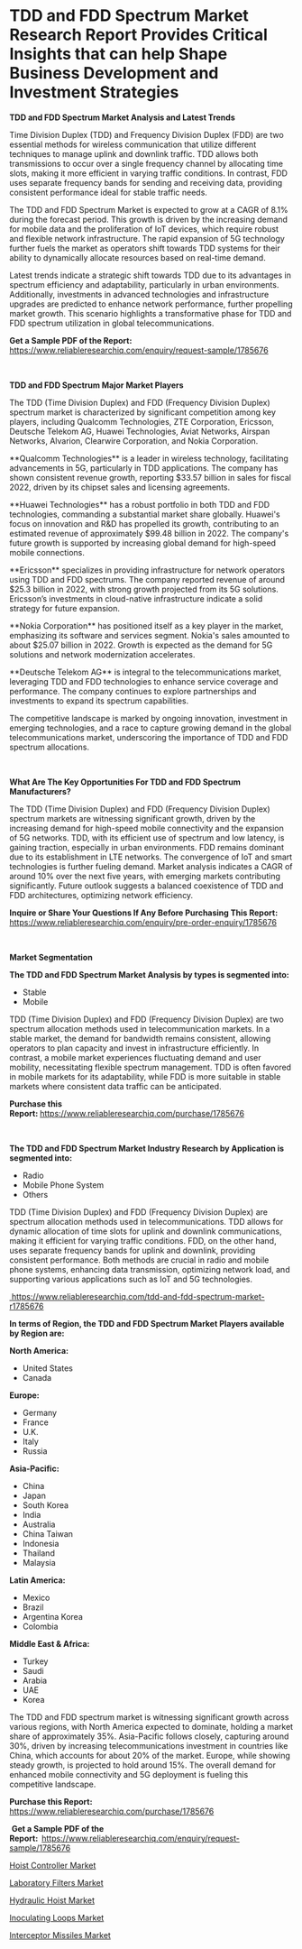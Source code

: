 <p><h1>TDD and FDD Spectrum Market Research Report Provides Critical Insights that can help Shape Business Development and Investment Strategies</h1></p><p><strong>TDD and FDD Spectrum Market Analysis and Latest Trends</strong></p>
<p><p>Time Division Duplex (TDD) and Frequency Division Duplex (FDD) are two essential methods for wireless communication that utilize different techniques to manage uplink and downlink traffic. TDD allows both transmissions to occur over a single frequency channel by allocating time slots, making it more efficient in varying traffic conditions. In contrast, FDD uses separate frequency bands for sending and receiving data, providing consistent performance ideal for stable traffic needs.</p><p>The TDD and FDD Spectrum Market is expected to grow at a CAGR of 8.1% during the forecast period. This growth is driven by the increasing demand for mobile data and the proliferation of IoT devices, which require robust and flexible network infrastructure. The rapid expansion of 5G technology further fuels the market as operators shift towards TDD systems for their ability to dynamically allocate resources based on real-time demand.</p><p>Latest trends indicate a strategic shift towards TDD due to its advantages in spectrum efficiency and adaptability, particularly in urban environments. Additionally, investments in advanced technologies and infrastructure upgrades are predicted to enhance network performance, further propelling market growth. This scenario highlights a transformative phase for TDD and FDD spectrum utilization in global telecommunications.</p></p>
<p><strong>Get a Sample PDF of the Report:&nbsp;</strong> <a href="https://www.reliableresearchiq.com/enquiry/request-sample/1785676?utm_campaign=1170&utm_medium=2&utm_source=Github&utm_content=ia&utm_term=18122024&utm_id=tdd-and-fdd-spectrum">https://www.reliableresearchiq.com/enquiry/request-sample/1785676</a></p>
<p>&nbsp;</p>
<p><strong>TDD and FDD Spectrum Major Market Players</strong></p>
<p><p>The TDD (Time Division Duplex) and FDD (Frequency Division Duplex) spectrum market is characterized by significant competition among key players, including Qualcomm Technologies, ZTE Corporation, Ericsson, Deutsche Telekom AG, Huawei Technologies, Aviat Networks, Airspan Networks, Alvarion, Clearwire Corporation, and Nokia Corporation. </p><p>**Qualcomm Technologies** is a leader in wireless technology, facilitating advancements in 5G, particularly in TDD applications. The company has shown consistent revenue growth, reporting $33.57 billion in sales for fiscal 2022, driven by its chipset sales and licensing agreements.</p><p>**Huawei Technologies** has a robust portfolio in both TDD and FDD technologies, commanding a substantial market share globally. Huawei's focus on innovation and R&D has propelled its growth, contributing to an estimated revenue of approximately $99.48 billion in 2022. The company's future growth is supported by increasing global demand for high-speed mobile connections.</p><p>**Ericsson** specializes in providing infrastructure for network operators using TDD and FDD spectrums. The company reported revenue of around $25.3 billion in 2022, with strong growth projected from its 5G solutions. Ericsson’s investments in cloud-native infrastructure indicate a solid strategy for future expansion.</p><p>**Nokia Corporation** has positioned itself as a key player in the market, emphasizing its software and services segment. Nokia's sales amounted to about $25.07 billion in 2022. Growth is expected as the demand for 5G solutions and network modernization accelerates.</p><p>**Deutsche Telekom AG** is integral to the telecommunications market, leveraging TDD and FDD technologies to enhance service coverage and performance. The company continues to explore partnerships and investments to expand its spectrum capabilities.</p><p>The competitive landscape is marked by ongoing innovation, investment in emerging technologies, and a race to capture growing demand in the global telecommunications market, underscoring the importance of TDD and FDD spectrum allocations.</p></p>
<p>&nbsp;</p>
<p><strong>What Are The Key Opportunities For TDD and FDD Spectrum Manufacturers?</strong></p>
<p><p>The TDD (Time Division Duplex) and FDD (Frequency Division Duplex) spectrum markets are witnessing significant growth, driven by the increasing demand for high-speed mobile connectivity and the expansion of 5G networks. TDD, with its efficient use of spectrum and low latency, is gaining traction, especially in urban environments. FDD remains dominant due to its establishment in LTE networks. The convergence of IoT and smart technologies is further fueling demand. Market analysis indicates a CAGR of around 10% over the next five years, with emerging markets contributing significantly. Future outlook suggests a balanced coexistence of TDD and FDD architectures, optimizing network efficiency.</p></p>
<p><strong>Inquire or Share Your Questions If Any Before Purchasing This Report:</strong> <a href="https://www.reliableresearchiq.com/enquiry/pre-order-enquiry/1785676?utm_campaign=1170&utm_medium=2&utm_source=Github&utm_content=ia&utm_term=18122024&utm_id=tdd-and-fdd-spectrum">https://www.reliableresearchiq.com/enquiry/pre-order-enquiry/1785676</a></p>
<p>&nbsp;</p>
<p><strong>Market Segmentation</strong></p>
<p><strong>The TDD and FDD Spectrum Market Analysis by types is segmented into:</strong></p>
<p><ul><li>Stable</li><li>Mobile</li></ul></p>
<p><p>TDD (Time Division Duplex) and FDD (Frequency Division Duplex) are two spectrum allocation methods used in telecommunication markets. In a stable market, the demand for bandwidth remains consistent, allowing operators to plan capacity and invest in infrastructure efficiently. In contrast, a mobile market experiences fluctuating demand and user mobility, necessitating flexible spectrum management. TDD is often favored in mobile markets for its adaptability, while FDD is more suitable in stable markets where consistent data traffic can be anticipated.</p></p>
<p><strong>Purchase this Report:&nbsp;</strong><a href="https://www.reliableresearchiq.com/purchase/1785676?utm_campaign=1170&utm_medium=2&utm_source=Github&utm_content=ia&utm_term=18122024&utm_id=tdd-and-fdd-spectrum">https://www.reliableresearchiq.com/purchase/1785676</a></p>
<p>&nbsp;</p>
<p><strong>The TDD and FDD Spectrum Market Industry Research by Application is segmented into:</strong></p>
<p><ul><li>Radio</li><li>Mobile Phone System</li><li>Others</li></ul></p>
<p><p>TDD (Time Division Duplex) and FDD (Frequency Division Duplex) are spectrum allocation methods used in telecommunications. TDD allows for dynamic allocation of time slots for uplink and downlink communications, making it efficient for varying traffic conditions. FDD, on the other hand, uses separate frequency bands for uplink and downlink, providing consistent performance. Both methods are crucial in radio and mobile phone systems, enhancing data transmission, optimizing network load, and supporting various applications such as IoT and 5G technologies.</p></p>
<p><a href="https://www.reliableresearchiq.com/tdd-and-fdd-spectrum-market-r1785676?utm_campaign=1170&utm_medium=2&utm_source=Github&utm_content=ia&utm_term=18122024&utm_id=tdd-and-fdd-spectrum">&nbsp;https://www.reliableresearchiq.com/tdd-and-fdd-spectrum-market-r1785676</a></p>
<p><strong>In terms of Region, the TDD and FDD Spectrum Market Players available by Region are:</strong></p>
<p>
    <p> <strong> North America: </strong>
        <ul>
            <li>United States</li>
            <li>Canada</li>
        </ul>
        </p> 
    <p> <strong> Europe: </strong>
        <ul>
            <li>Germany</li>
            <li>France</li>
            <li>U.K.</li>
            <li>Italy</li>
            <li>Russia</li>
        </ul>
        </p> 
    <p> <strong> Asia-Pacific: </strong>
        <ul>
            <li>China</li>
            <li>Japan</li>
            <li>South Korea</li>
            <li>India</li>
            <li>Australia</li>
            <li>China Taiwan</li>
            <li>Indonesia</li>
            <li>Thailand</li>
            <li>Malaysia</li>
        </ul>
        </p> 
    <p> <strong> Latin America: </strong>
        <ul>
            <li>Mexico</li>
            <li>Brazil</li>
            <li>Argentina Korea</li>
            <li>Colombia</li>
        </ul>
        </p> 
    <p> <strong> Middle East & Africa: </strong>
        <ul>
            <li>Turkey</li>
            <li>Saudi</li>
            <li>Arabia</li>
            <li>UAE</li>
            <li>Korea</li>
        </ul>
    </p>
    </p>
<p><p>The TDD and FDD spectrum market is witnessing significant growth across various regions, with North America expected to dominate, holding a market share of approximately 35%. Asia-Pacific follows closely, capturing around 30%, driven by increasing telecommunications investment in countries like China, which accounts for about 20% of the market. Europe, while showing steady growth, is projected to hold around 15%. The overall demand for enhanced mobile connectivity and 5G deployment is fueling this competitive landscape.</p></p>
<p><strong>Purchase this Report: </strong><a href="https://www.reliableresearchiq.com/purchase/1785676?utm_campaign=1170&utm_medium=2&utm_source=Github&utm_content=ia&utm_term=18122024&utm_id=tdd-and-fdd-spectrum">https://www.reliableresearchiq.com/purchase/1785676</a></p>
<p>&nbsp;<strong>Get a Sample PDF of the Report:&nbsp;&nbsp;</strong><a href="https://www.reliableresearchiq.com/enquiry/request-sample/1785676?utm_campaign=1170&utm_medium=2&utm_source=Github&utm_content=ia&utm_term=18122024&utm_id=tdd-and-fdd-spectrum">https://www.reliableresearchiq.com/enquiry/request-sample/1785676</a></p>
<p><strong></strong></p>
<p><p><a href="https://www.linkedin.com/pulse/hoist-controller-market-growth-forecast-global-analysis-icbuf?utm_campaign=1170&utm_medium=2&utm_source=Github&utm_content=ia&utm_term=18122024&utm_id=tdd-and-fdd-spectrum">Hoist Controller Market</a></p><p><a href="https://www.linkedin.com/pulse/forecasting-future-laboratory-filters-market-growth-66-2ktqf?utm_campaign=1170&utm_medium=2&utm_source=Github&utm_content=ia&utm_term=18122024&utm_id=tdd-and-fdd-spectrum">Laboratory Filters Market</a></p><p><a href="https://www.linkedin.com/pulse/market-dynamics-hydraulic-hoist-projected-113-cagr-from-p8ksf?utm_campaign=1170&utm_medium=2&utm_source=Github&utm_content=ia&utm_term=18122024&utm_id=tdd-and-fdd-spectrum">Hydraulic Hoist Market</a></p><p><a href="https://www.linkedin.com/pulse/inoculating-loops-market-analysis-report-global-insights-region-vcsqf?utm_campaign=1170&utm_medium=2&utm_source=Github&utm_content=ia&utm_term=18122024&utm_id=tdd-and-fdd-spectrum">Inoculating Loops Market</a></p><p><a href="https://www.linkedin.com/pulse/interceptor-missiles-market-revenue-insights-5-cagr-growth-cgpgf?utm_campaign=1170&utm_medium=2&utm_source=Github&utm_content=ia&utm_term=18122024&utm_id=tdd-and-fdd-spectrum">Interceptor Missiles Market</a></p></p>